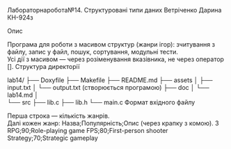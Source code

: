 Лабораторнаробота№14. Структуровані типи даних
Ветріченко Дарина КН-924з

Опис

Програма для роботи з масивом структур (жанри ігор): зчитування з файлу, запис у файл, пошук, сортування, модульні тести.  
Усі дії з масивом — через розіменування вказівника, не через оператор [].
Структура директорії


lab14/
├── Doxyfile
├── Makefile
├── README.md
├── assets
│   ├── input.txt
│   └── output.txt (створюється програмою)
├── doc
│   └── lab14.md
│   
└── src
    ├── lib.c
    ├── lib.h
    └── main.c
Формат вхідного файлу

Перша строка — кількість жанрів.  
Далі кожен жанр: Назва;Популярність;Опис (через крапку з комою).
3
RPG;90;Role-playing game
FPS;80;First-person shooter
Strategy;70;Strategic gameplay

